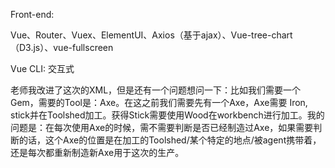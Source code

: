 Front-end:

Vue、Router、Vuex、ElementUI、Axios（基于ajax）、Vue-tree-chart （D3.js）、vue-fullscreen

Vue CLI: 交互式

老师我改进了这次的XML，但是还有一个问题想问一下：比如我们需要一个Gem，需要的Tool是：Axe。在这之前我们需要先有一个Axe，Axe需要 Iron, stick并在Toolshed加工。获得Stick需要使用Wood在workbench进行加工。我的问题是：在每次使用Axe的时候，需不需要判断是否已经制造过Axe，如果需要判断的话，这个Axe的位置是在加工的Toolshed/某个特定的地点/被agent携带着，还是每次都重新制造新Axe用于这次的生产。